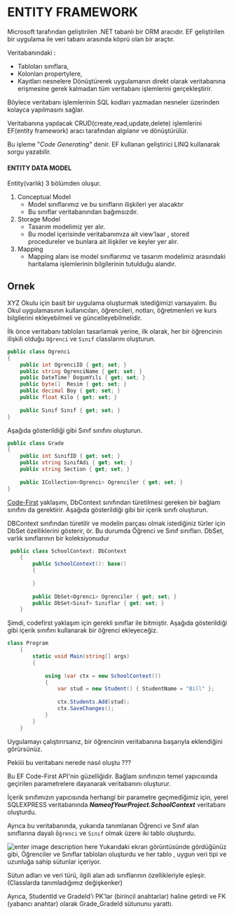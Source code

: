 # ENTITY FRAMEWORK

Microsoft tarafından geliştirilen .NET tabanlı bir ORM aracıdır.
EF geliştirilen bir uygulama ile veri tabanı arasında köprü olan bir araçtır.


Veritabanındaki :

 - Tabloları sınıflara,
 - Kolonları propertylere,
 - Kayıtları nesnelere
 Dönüştürerek uygulamanın direkt olarak veritabanına erişmesine gerek kalmadan tüm veritabanı işlemlerini gerçekleştirir.

Böylece veritabanı işlemlerinin SQL kodları yazmadan nesneler üzerinden kolayca yapılmasını sağlar.

Veritabanına yapılacak CRUD(create,read,update,delete) işlemlerini EF(entity framework) aracı tarafından algılanır ve dönüştürülür.

Bu işleme "*Code Generating*" denir.  EF kullanan geliştirici LINQ kullanarak sorgu yazabilir.

#### ENTITY DATA MODEL
Entity(varlık) 3 bölümden oluşur.

 1.  Conceptual Model 
	   - Model sınıflarımız ve bu sınıfların ilişkileri yer alacaktır 
	   - Bu sınıflar veritabanından bağımsızdır.
2.  Storage Model
	  - Tasarım modelimiz yer alır.
	  - Bu model içerisinde veritabanımıza ait view'laar , stored procedureler ve bunlara ait ilişkiler ve keyler yer alır.
3. Mapping
	  - Mapping alanı ise model sınıflarımız ve tasarım modelimiz arasındaki haritalama işlemlerinin bilgilerinin tutulduğu alandır.

Ornek
-
XYZ Okulu için basit bir uygulama oluşturmak istediğimizi varsayalım. Bu Okul uygulamasının kullanıcıları, öğrencileri, notları, öğretmenleri ve kurs bilgilerini ekleyebilmeli ve güncelleyebilmelidir.

İlk önce veritabanı tabloları tasarlamak yerine,  ilk olarak, her bir öğrencinin ilişkili olduğu  `Oğrenci` ve `Sınıf` classlarını oluşturun.

```csharp
public class Ogrenci
{
    public int OgrenciID { get; set; }
    public string OgrenciName { get; set; }
    public DateTime? DogumYılı { get; set; }
    public byte[]  Resim { get; set; }
    public decimal Boy { get; set; }
    public float Kilo { get; set; }
        
    public Sınıf Sınıf { get; set; }
}
```
Aşağıda gösterildiği gibi Sınıf sınıfını oluşturun.

```csharp
public class Grade
{
    public int SınıfID { get; set; }
    public string SınıfAdı { get; set; }
    public string Section { get; set; }
    
    public ICollection<Ogrenci> Ogrenciler { get; set; }
}
```


[Code-First](http://www.ugurkizmaz.com/YazilimMakale-1858-Entity-Framework-Code-First-Nedir--Ornek-Proje-ile-Inceleyelim.aspx) yaklaşımı, DbContext sınıfından türetilmesi gereken bir bağlam sınıfını da gerektirir. Aşağıda gösterildiği gibi bir içerik sınıfı oluşturun.


DBContext sınıfından türetilir ve modelin parçası olmak istediğiniz türler için DbSet özelliklerini gösterir, ör. Bu durumda Öğrenci ve Sınıf sınıfları. DbSet, varlık sınıflarının bir koleksiyonudur

```csharp
 public class SchoolContext: DbContext 
    {
        public SchoolContext(): base()
        {
            
        }
            
        public DbSet<Ogrenci> Ogrenciler { get; set; }
        public DbSet<Sınıf> Sınıflar { get; set; }
    }
```


Şimdi, codefirst yaklaşım için gerekli sınıflar ile bitmiştir.
Aşağıda gösterildiği gibi içerik sınıfını kullanarak bir öğrenci ekleyeceğiz.


```csharp
class Program
    {
        static void Main(string[] args)
        {
     
            using (var ctx = new SchoolContext())
            {
                var stud = new Student() { StudentName = "Bill" };
        
                ctx.Students.Add(stud);
                ctx.SaveChanges();                
            }
        }
    }
```

Uygulamayı çalıştırırsanız, bir öğrencinin veritabanına başarıyla eklendiğini görürsünüz.

Pekiiii bu veritabanı nerede nasıl oluştu ???

Bu EF Code-First API'nin güzelliğidir. Bağlam sınıfınızın temel yapıcısında geçirilen parametrelere dayanarak veritabanını oluşturur.

İçerik sınıfımızın yapıcısında herhangi bir parametre geçmediğimiz için, yerel SQLEXPRESS veritabanında ***NameofYourProject.SchoolContext*** veritabanı oluşturdu.

Ayrıca bu veritabanında, yukarıda tanımlanan Öğrenci ve Sınıf alan sınıflarına dayalı `Öğrenci` ve `Sınıf` olmak üzere iki tablo oluşturdu.

![enter image description here](http://www.entityframeworktutorial.net/images/codefirst/codefirst-db.PNG)
Yukarıdaki ekran görüntüsünde gördüğünüz gibi, Öğrenciler ve Sınıflar tabloları oluşturdu ve her tablo , uygun veri tipi ve uzunluğa sahip sütunlar içeriyor.

Sütun adları ve veri türü, ilgili alan adı sınıflarının özellikleriyle eşleşir.(Classlarda tanımladığımız değişkenker)

Ayrıca, StudentId ve GradeId'i PK'lar (birincil anahtarlar) haline getirdi ve FK (yabancı anahtar) olarak Grade_GradeId sütununu yarattı.

<!--stackedit_data:
eyJoaXN0b3J5IjpbLTE5MzIyNDk2MDQsLTIwNjI4NzE1ODcsMT
UyMDgxMDcxMCwtMTk1NzIwNDE4MiwtMTE0NDgwMDA0NCwtNDUz
NDUwMjcyLDE2NTY0ODEwNTEsMTUzNDYxNDczNiwxMjc2NjgzNT
U2LC0xODAxNTk3MTQzXX0=
-->